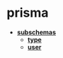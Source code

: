 <!-- generated by markdown-notes-tree -->

# prisma

<!-- optional markdown-notes-tree directory description starts here -->

<!-- optional markdown-notes-tree directory description ends here -->

- [**subschemas**](subschemas)
    - [**type**](subschemas/type)
    - [**user**](subschemas/user)
